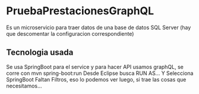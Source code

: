 # PruebaPrestacionesGraphQL
Es un microservicio para traer datos de una base de datos SQL Server (hay que descomentar la configuracion correspondiente)
## Tecnologia usada
Se usa SpringBoot para el service y para hacer API usamos graphQL, se corre con mvn spring-boot:run
Desde Eclipse busca RUN AS... Y Selecciona SpringBoot
Faltan Filtros, eso lo podemos ver luego, si trae las cosas que necesitamos... 
